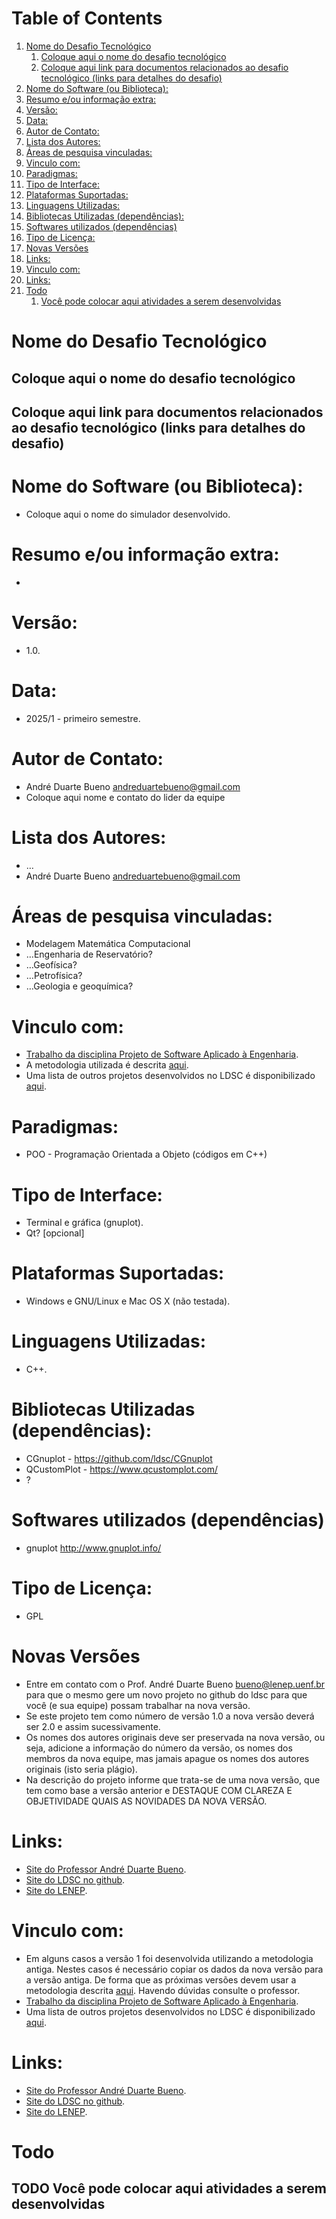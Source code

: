 
# Table of Contents

1.  [Nome do Desafio Tecnológico](#orga63642c)
    1.  [Coloque aqui o nome do desafio tecnológico](#org2ebec41)
    2.  [Coloque aqui link para documentos relacionados ao desafio tecnológico (links para detalhes do desafio)](#org855260d)
2.  [Nome do Software (ou Biblioteca):](#org8132f6f)
3.  [Resumo e/ou informação extra:](#org72ffa40)
4.  [Versão:](#org10111d4)
5.  [Data:](#orgf581e60)
6.  [Autor de Contato:](#org50824d1)
7.  [Lista dos Autores:](#orgdcfbf20)
8.  [Áreas de pesquisa vinculadas:](#org3e9046d)
9.  [Vinculo com:](#org3a88e7c)
10. [Paradigmas:](#orgbece9a4)
11. [Tipo de Interface:](#orgdcc4e41)
12. [Plataformas Suportadas:](#org5edb591)
13. [Linguagens Utilizadas:](#orgb633128)
14. [Bibliotecas Utilizadas (dependências):](#org22706d5)
15. [Softwares utilizados (dependências)](#orga7939eb)
16. [Tipo de Licença:](#orga5804b1)
17. [Novas Versões](#orgf4e6c94)
18. [Links:](#org3498266)
19. [Vinculo com:](#org7997b0d)
20. [Links:](#org1611c19)
21. [Todo](#org0b6cfa5)
    1.  [Você pode colocar aqui atividades a serem desenvolvidas](#org1c7467e)



<a id="orga63642c"></a>

# Nome do Desafio Tecnológico


<a id="org2ebec41"></a>

## Coloque aqui o nome do desafio tecnológico


<a id="org855260d"></a>

## Coloque aqui link para documentos relacionados ao desafio tecnológico (links para detalhes do desafio)


<a id="org8132f6f"></a>

# Nome do Software (ou Biblioteca):

-   Coloque aqui o nome do simulador desenvolvido.


<a id="org72ffa40"></a>

# Resumo e/ou informação extra:

-   


<a id="org10111d4"></a>

# Versão:

-   1.0.


<a id="orgf581e60"></a>

# Data:

-   2025/1 - primeiro semestre.


<a id="org50824d1"></a>

# Autor de Contato:

-   André Duarte Bueno <andreduartebueno@gmail.com>
-   Coloque aqui nome e contato do lider da equipe


<a id="orgdcfbf20"></a>

# Lista dos Autores:

-   &#x2026;
-   André Duarte Bueno <andreduartebueno@gmail.com>


<a id="org3e9046d"></a>

# Áreas de pesquisa vinculadas:

-   Modelagem Matemática Computacional
-   &#x2026;Engenharia de Reservatório?
-   &#x2026;Geofísica?
-   &#x2026;Petrofísica?
-   &#x2026;Geologia e geoquímica?


<a id="org3a88e7c"></a>

# Vinculo com:

-   [Trabalho da disciplina Projeto de Software Aplicado à Engenharia](https://sites.google.com/view/professorandreduartebueno/ensino/projeto-de-software-aplicado).
-   A metodologia utilizada é descrita [aqui](https://github.com/ldsc/LDSC-ProjetoEngenharia-0-Metodologia-Instrucoes-Etapas).
-   Uma lista de outros projetos desenvolvidos no LDSC é disponibilizado [aqui](https://github.com/ldsc/LDSC-ProjetoEngenharia-0-Metodologia-Instrucoes-Etapas).


<a id="orgbece9a4"></a>

# Paradigmas:

-   POO - Programação Orientada a Objeto (códigos em C++)


<a id="orgdcc4e41"></a>

# Tipo de Interface:

-   Terminal e gráfica (gnuplot).
-   Qt? [opcional]


<a id="org5edb591"></a>

# Plataformas Suportadas:

-   Windows e GNU/Linux e Mac OS X (não testada).


<a id="orgb633128"></a>

# Linguagens Utilizadas:

-   C++.


<a id="org22706d5"></a>

# Bibliotecas Utilizadas (dependências):

-   CGnuplot - <https://github.com/ldsc/CGnuplot>
-   QCustomPlot - <https://www.qcustomplot.com/>
-   ?


<a id="orga7939eb"></a>

# Softwares utilizados (dependências)

-   gnuplot <http://www.gnuplot.info/>


<a id="orga5804b1"></a>

# Tipo de Licença:

-   GPL


<a id="orgf4e6c94"></a>

# Novas Versões

-   Entre em contato com o Prof. André Duarte Bueno <bueno@lenep.uenf.br>
    para que o mesmo gere um novo projeto no github do ldsc para que você (e sua equipe) possam trabalhar na nova versão.
-   Se este projeto tem como número de versão 1.0 a nova versão deverá ser 2.0 e assim sucessivamente.
-   Os nomes dos autores originais deve ser preservada na nova versão, ou seja, adicione a informação do número da versão, os nomes dos membros da nova equipe, mas jamais apague os nomes dos autores originais (isto seria plágio).
-   Na descrição do projeto informe que trata-se de uma nova versão, que tem como base a versão anterior e DESTAQUE COM CLAREZA E OBJETIVIDADE QUAIS AS NOVIDADES DA NOVA VERSÃO.


<a id="org3498266"></a>

# Links:

-   [Site do Professor André Duarte Bueno](https://sites.google.com/view/professorandreduartebueno/).
-   [Site do LDSC no github](https://github.com/ldsc).
-   [Site do LENEP](https://uenf.br/cct/lenep).


<a id="org7997b0d"></a>

# Vinculo com:

-   Em alguns casos a versão 1 foi desenvolvida utilizando a metodologia antiga. Nestes casos é necessário copiar os dados da nova versão para a versão antiga. De forma que as próximas versões devem usar a metodologia descrita [aqui](https://github.com/ldsc/LDSC-ProjetoEngenharia-0-Metodologia-Instrucoes-Etapas).
    Havendo dúvidas consulte o professor.
-   [Trabalho da disciplina Projeto de Software Aplicado à Engenharia](https://sites.google.com/view/professorandreduartebueno/ensino/projeto-de-software-aplicado).
-   Uma lista de outros projetos desenvolvidos no LDSC é disponibilizado [aqui](https://github.com/ldsc/LDSC-ProjetoEngenharia-0-Metodologia-Instrucoes-Etapas).


<a id="org1611c19"></a>

# Links:

-   [Site do Professor André Duarte Bueno](https://sites.google.com/view/professorandreduartebueno/).
-   [Site do LDSC no github](https://github.com/ldsc).
-   [Site do LENEP](https://uenf.br/cct/lenep).


<a id="org0b6cfa5"></a>

# Todo


<a id="org1c7467e"></a>

## TODO Você pode colocar aqui atividades a serem desenvolvidas

